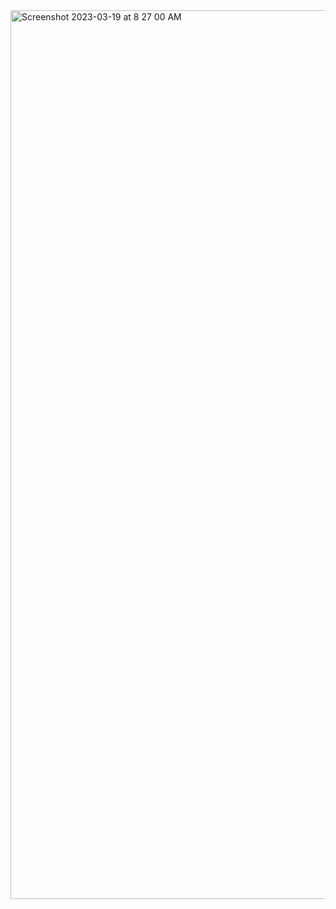 <img width="1422" alt="Screenshot 2023-03-19 at 8 27 00 AM" src="https://user-images.githubusercontent.com/58945964/226178213-01a388cc-c729-45c3-a5fa-40c6c6b2c65b.png">
